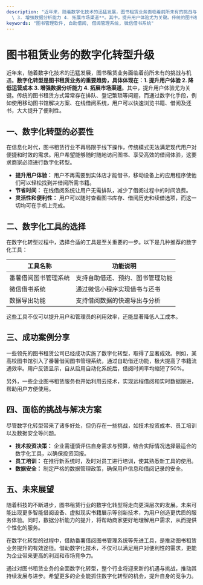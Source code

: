 ```yaml
---
description: "近年来，随着数字化技术的迅猛发展，图书租赁业务面临着前所未有的挑战与机遇。**数字化转型是图书租赁业务的重要趋势，具体体现在：1. 提升用户体验 2. 降低运营成本\
  \ 3. 增强数据分析能力 4. 拓展市场渠道**。其中，提升用户体验尤为关键。传统的图书租赁方式常常存在排队、登记繁琐等问题，而通过数字化手段，例如使用移动图书馆解决方案、在线借阅系统，用户可以快速浏览书籍、借阅及还书，大大提升了便利性。"
keywords: "图书管理软件, 自助借阅, 借阅管理系统, 微信借书系统"
---
```

# 图书租赁业务的数字化转型升级

近年来，随着数字化技术的迅猛发展，图书租赁业务面临着前所未有的挑战与机遇。**数字化转型是图书租赁业务的重要趋势，具体体现在：1. 提升用户体验 2. 降低运营成本 3. 增强数据分析能力 4. 拓展市场渠道**。其中，提升用户体验尤为关键。传统的图书租赁方式常常存在排队、登记繁琐等问题，而通过数字化手段，例如使用移动图书馆解决方案、在线借阅系统，用户可以快速浏览书籍、借阅及还书，大大提升了便利性。

## 一、数字化转型的必要性

在信息化时代，图书租赁行业不再局限于线下操作，传统模式无法满足现代用户对便捷和时效的需求。用户希望能够随时随地访问图书、享受高效的借阅体验，这要求商家必须进行数字化转型。

- **提升用户体验：** 用户不再需要到实体店才能借书，移动设备上的应用程序使他们可以轻松找到并借阅所需书籍。
- **节省时间：** 在线借阅系统让用户无需排队，减少了借阅过程中的时间浪费。
- **灵活性和便利性：** 用户可以随时查看图书库存、借阅历史和续借选项，而这一切均可在手机上完成。

## 二、数字化工具的选择

在数字化转型过程中，选择合适的工具是至关重要的一步。以下是几种推荐的数字化工具：

| 工具名称         | 功能说明                          |
|------------------|----------------------------------|
| 番薯借阅图书管理系统 | 支持自助借还、预约、图书管理功能 |
| 微信借书系统     | 通过微信小程序实现借书与还书    |
| 数据导出功能     | 支持借阅数据的快速导出与分析     |
  
这些工具不仅可以提升用户和管理员的利用效率，还能显著降低人工成本。

## 三、成功案例分享

一些领先的图书租赁公司已经成功实施了数字化转型，取得了显著成效。例如，某高校图书馆引入了番薯借阅图书管理系统，通过自助借还功能，极大提高了书籍流通效率。用户反馈显示，自从启用自动化系统后，借阅时间平均缩短了50%。

另外，一些企业图书租赁服务也开始利用云技术，实现远程借阅和实时数据跟进，帮助用户方便使用。

## 四、面临的挑战与解决方案

尽管数字化转型带来了诸多好处，但仍存在一些挑战，如技术投资成本、员工培训以及数据安全等问题。

- **技术投资决策：** 企业需谨慎评估自身需求与预算，结合实际情况选择最适合的数字化工具，以确保投资回报。
- **员工培训：** 在推行新系统时，及时对员工进行培训，使其熟悉新工具的使用。
- **数据安全：** 制定严格的数据管理政策，确保用户信息和借阅记录的安全。

## 五、未来展望

随着科技的不断进步，图书租赁行业的数字化转型将走向更深层次的发展。未来可能出现更多智能借阅设备、虚拟现实书籍展示等创新技术，为用户创造更优质的服务体验。同时，数据分析能力的提升，将帮助商家更好地理解用户需求，从而提供个性化的服务。

在数字化转型的过程中，借助番薯借阅图书管理系统等先进工具，是推动图书租赁业务提升的有效途径。借助数字化技术，不仅可以满足用户对便利性的需求，更能为企业带来更高的利润和市场竞争力。

通过对图书租赁业务的全面数字化转型，整个行业将迎来新的机遇与挑战，推动其持续发展与进步。希望更多的企业能抓住数字化转型的机会，提升自身的竞争力。
